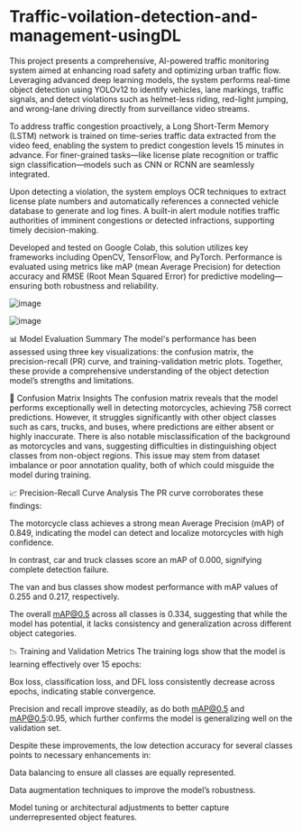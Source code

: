 # Traffic-voilation-detection-and-management-usingDL
This project presents a comprehensive, AI-powered traffic monitoring system aimed at enhancing road safety and optimizing urban traffic flow. Leveraging advanced deep learning models, the system performs real-time object detection using YOLOv12 to identify vehicles, lane markings, traffic signals, and detect violations such as helmet-less riding, red-light jumping, and wrong-lane driving directly from surveillance video streams.

To address traffic congestion proactively, a Long Short-Term Memory (LSTM) network is trained on time-series traffic data extracted from the video feed, enabling the system to predict congestion levels 15 minutes in advance. For finer-grained tasks—like license plate recognition or traffic sign classification—models such as CNN or RCNN are seamlessly integrated.

Upon detecting a violation, the system employs OCR techniques to extract license plate numbers and automatically references a connected vehicle database to generate and log fines. A built-in alert module notifies traffic authorities of imminent congestions or detected infractions, supporting timely decision-making.

Developed and tested on Google Colab, this solution utilizes key frameworks including OpenCV, TensorFlow, and PyTorch. Performance is evaluated using metrics like mAP (mean Average Precision) for detection accuracy and RMSE (Root Mean Squared Error) for predictive modeling—ensuring both robustness and reliability.

![image](https://github.com/user-attachments/assets/3d54c4c0-cb56-473a-8879-6d1fca1fb7c2)

![image](https://github.com/user-attachments/assets/9ebc9964-ed06-42fd-8960-62fb3071bc08)


📊 Model Evaluation Summary
The model's performance has been assessed using three key visualizations: the confusion matrix, the precision-recall (PR) curve, and training-validation metric plots. Together, these provide a comprehensive understanding of the object detection model’s strengths and limitations.

🔄 Confusion Matrix Insights
The confusion matrix reveals that the model performs exceptionally well in detecting motorcycles, achieving 758 correct predictions. However, it struggles significantly with other object classes such as cars, trucks, and buses, where predictions are either absent or highly inaccurate. There is also notable misclassification of the background as motorcycles and vans, suggesting difficulties in distinguishing object classes from non-object regions. This issue may stem from dataset imbalance or poor annotation quality, both of which could misguide the model during training.

📈 Precision-Recall Curve Analysis
The PR curve corroborates these findings:

The motorcycle class achieves a strong mean Average Precision (mAP) of 0.849, indicating the model can detect and localize motorcycles with high confidence.

In contrast, car and truck classes score an mAP of 0.000, signifying complete detection failure.

The van and bus classes show modest performance with mAP values of 0.255 and 0.217, respectively.

The overall mAP@0.5 across all classes is 0.334, suggesting that while the model has potential, it lacks consistency and generalization across different object categories.

📉 Training and Validation Metrics
The training logs show that the model is learning effectively over 15 epochs:

Box loss, classification loss, and DFL loss consistently decrease across epochs, indicating stable convergence.

Precision and recall improve steadily, as do both mAP@0.5 and mAP@0.5:0.95, which further confirms the model is generalizing well on the validation set.

Despite these improvements, the low detection accuracy for several classes points to necessary enhancements in:

Data balancing to ensure all classes are equally represented.

Data augmentation techniques to improve the model’s robustness.

Model tuning or architectural adjustments to better capture underrepresented object features.
